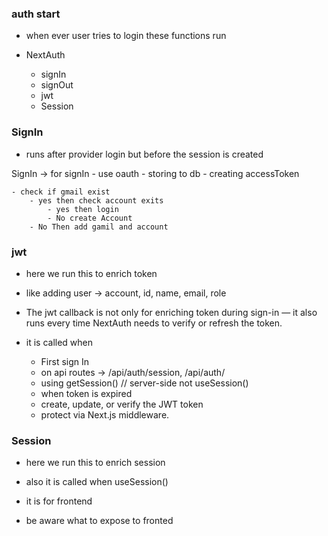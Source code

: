 ### auth start 

- when ever user tries to login these functions run 

- NextAuth
    - signIn
    - signOut
    - jwt
    - Session


### SignIn

- runs after provider login but before the session is created

SignIn -> for signIn 
    - use oauth
    - storing to db
    - creating accessToken 

    - check if gmail exist 
        - yes then check account exits
            - yes then login 
            - No create Account
        - No Then add gamil and account 
    

### jwt 

- here we run this to enrich token 
- like adding user ->  account, id, name, email, role 
- The jwt callback is not only for enriching token during sign-in — it also runs every time NextAuth needs to verify or refresh the token.

- it is called when
    - First sign In 
    - on api routes ->  /api/auth/session, /api/auth/
    - using getSession() // server-side not useSession()
    - when token is expired
    - create, update, or verify the JWT token
    - protect via Next.js middleware.


### Session

- here we run this to enrich session
- also it is called when useSession()
- it is for frontend

- be aware what to expose to fronted 

